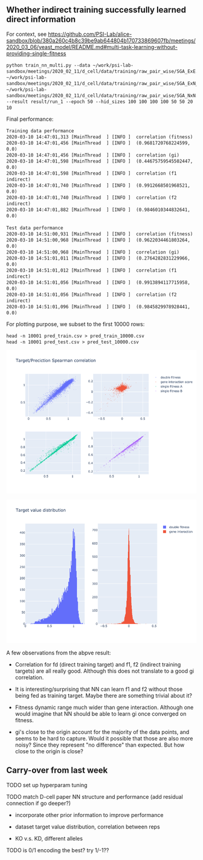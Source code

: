 
## Whether indirect training successfully learned direct information

For context, see https://github.com/PSI-Lab/alice-sandbox/blob/380a260c4b8c39be9ab644804b170733869607fb/meetings/2020_03_06/yeast_model/README.md#multi-task-learning-without-providing-single-fitness


```
python train_nn_multi.py --data ~/work/psi-lab-sandbox/meetings/2020_02_11/d_cell/data/training/raw_pair_wise/SGA_ExE.txt ~/work/psi-lab-sandbox/meetings/2020_02_11/d_cell/data/training/raw_pair_wise/SGA_ExN_NxE.txt ~/work/psi-lab-sandbox/meetings/2020_02_11/d_cell/data/training/raw_pair_wise/SGA_NxN.txt --result result/run_1 --epoch 50 --hid_sizes 100 100 100 100 50 50 20 10
```

Final performance:

```
Training data performance
2020-03-10 14:47:01,313 [MainThread  ] [INFO ]  correlation (fitness)
2020-03-10 14:47:01,456 [MainThread  ] [INFO ]  (0.9681720768224599, 0.0)
2020-03-10 14:47:01,456 [MainThread  ] [INFO ]  correlation (gi)
2020-03-10 14:47:01,598 [MainThread  ] [INFO ]  (0.44675759545502447, 0.0)
2020-03-10 14:47:01,598 [MainThread  ] [INFO ]  correlation (f1 indirect)
2020-03-10 14:47:01,740 [MainThread  ] [INFO ]  (0.9912668501968521, 0.0)
2020-03-10 14:47:01,740 [MainThread  ] [INFO ]  correlation (f2 indirect)
2020-03-10 14:47:01,882 [MainThread  ] [INFO ]  (0.9846010344832641, 0.0)

Test data performance
2020-03-10 14:51:00,931 [MainThread  ] [INFO ]  correlation (fitness)
2020-03-10 14:51:00,968 [MainThread  ] [INFO ]  (0.9622034461803264, 0.0)
2020-03-10 14:51:00,968 [MainThread  ] [INFO ]  correlation (gi)
2020-03-10 14:51:01,011 [MainThread  ] [INFO ]  (0.2764282831229966, 0.0)
2020-03-10 14:51:01,012 [MainThread  ] [INFO ]  correlation (f1 indirect)
2020-03-10 14:51:01,056 [MainThread  ] [INFO ]  (0.9913894117715958, 0.0)
2020-03-10 14:51:01,056 [MainThread  ] [INFO ]  correlation (f2 indirect)
2020-03-10 14:51:01,096 [MainThread  ] [INFO ]  (0.9845829978928441, 0.0)
```

For plotting purpose, we subset to the first 10000 rows:

```
head -n 10001 pred_train.csv > pred_train_10000.csv
head -n 10001 pred_test.csv > pred_test_10000.csv
```

![plot/target_prediction_correlation.png](plot/target_prediction_correlation.png)

![plot/target_value_distribution.png](plot/target_value_distribution.png)

A few observations from the abpve result:

- Correlation for fd (direct training target) and f1, f2 (indirect training targets) are all really good.
Although this does not translate to a good gi correlation.

- It is interesting/surprising that NN can learn f1 and f2 without those being fed as training target.
Maybe there are something trivial about it?

- Fitness dynamic range much wider than gene interaction.
Although one would imagine that NN should be able to learn gi once converged on fitness.

- gi's close to the origin account for the majority of the data points, and seems to be hard to capture.
Would it possible that those are also more noisy?
Since they represent "no difference" than expected. But how close to the origin is close?


## Carry-over from last week


TODO set up hyperparam tuning

TODO match D-cell paper NN structure and performance (add residual connection if go deeper?)

- incorporate other prior information to improve performance


- dataset target value distribution, correlation between reps


- KO v.s. KD, different alleles


TODO is 0/1 encoding the best? try 1/-1??




